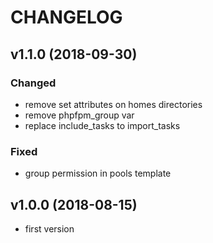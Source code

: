# CHANGELOG
## v1.1.0 (2018-09-30)
### Changed
* remove set attributes on homes directories
* remove phpfpm_group var
* replace include_tasks to import_tasks

### Fixed
* group permission in pools template

## v1.0.0 (2018-08-15)

* first version
